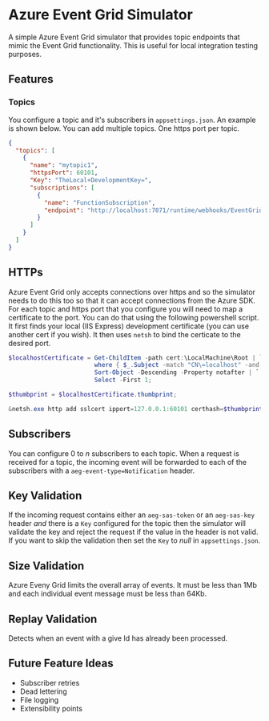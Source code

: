 
# Azure Event Grid Simulator

A simple Azure Event Grid simulator that provides topic endpoints that mimic the Event Grid functionality. This is useful for local integration testing purposes.

## Features


### Topics
You configure a topic and it's subscribers in `appsettings.json`. An example is shown below.
You can add multiple topics. One https port per topic.

```json
{
  "topics": [
    {
      "name": "mytopic1",
      "httpsPort": 60101,
      "Key": "TheLocal+DevelopmentKey=",
      "subscriptions": [
        {
          "name": "FunctionSubscription",
          "endpoint": "http://localhost:7071/runtime/webhooks/EventGrid?functionName=PersistEventToDb"
        }
      ]
    }
  ]
}
```

## HTTPs

Azure Event Grid only accepts connections over https and so the simulator needs to do this too so that it can accept connections from the Azure SDK.
For each topic and https port that you configure you will need to map a certificate to the port.
You can do that using the following powershell script. It first finds your local (IIS Express) development certificate (you can use another cert if you wish). It then uses `netsh` to bind the certicate to the desired port.

```powershell
$localhostCertificate = Get-ChildItem -path cert:\LocalMachine\Root | `
                        where { $_.Subject -match "CN\=localhost" -and $_.notafter -ge (Get-Date)  } | `
                        Sort-Object -Descending -Property notafter | `
                        Select -First 1;

$thumbprint = $localhostCertificate.thumbprint;

&netsh.exe http add sslcert ipport=127.0.0.1:60101 certhash=$thumbprint appid="{9c959566-4d24-41f9-8ff5-b7236a886585}"

```

## Subscribers

You can configure 0 to _n_ subscribers to each topic. When a request is received for a topic, the incoming event will be forwarded to each of the subscribers with a `aeg-event-type=Notification` header. 

## Key Validation

If the incoming request contains either an `aeg-sas-token` or an `aeg-sas-key` header _and_ there is a `Key` configured for the topic then the simulator will validate the key and reject the request if the value in the header is not valid.
If you want to skip the validation then set the `Key` to _null_ in `appsettings.json`.

## Size Validation

Azure Eveny Grid limits the overall array of events. It must be less than 1Mb and each individual event message must be less than 64Kb.

## Replay Validation

Detects when an event with a give Id has already been processed.

## Future Feature Ideas

- Subscriber retries
- Dead lettering
- File logging
- Extensibility points